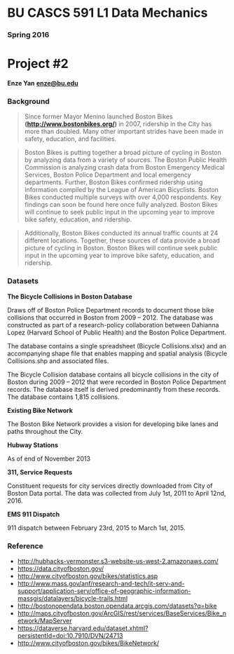 # BU CASCS 591 L1 Data Mechanics
### Spring 2016

# Project #2

**Enze Yan**
**enze@bu.edu**

### Background

> Since former Mayor Menino launched Boston Bikes **(http://www.bostonbikes.org/)** in 2007, ridership in the City has more than doubled. Many other important strides have been made in safety, education, and facilities.

> Boston Bikes is putting together a broad picture of cycling in Boston by analyzing data from a variety of sources. The Boston Public Health Commission is analyzing crash data from Boston Emergency Medical Services, Boston Police Department and local emergency departments. Further, Boston Bikes confirmed ridership using information compiled by the League of American Bicyclists. Boston Bikes conducted multiple surveys with over 4,000 respondents. Key findings can soon be found here once fully analyzed. Boston Bikes will continue to seek public input in the upcoming year to improve bike safety, education, and ridership.

> Additionally, Boston Bikes conducted its annual traffic counts at 24 different locations. Together, these sources of data provide a broad picture of cycling in Boston. Boston Bikes will continue seek public input in the upcoming year to improve bike safety, education, and ridership.

### Datasets

**The Bicycle Collisions in Boston Database**

Draws off of Boston Police Department records to document those bike collisions that occurred in Boston from 2009 – 2012. The database was constructed as part of a research-policy collaboration between Dahianna Lopez (Harvard School of Public Health) and the Boston Police Department.

The database contains a single spreadsheet (Bicycle Collisions.xlsx) and an accompanying shape file that enables mapping and spatial analysis (Bicycle Collisions.shp and associated files.

The Bicycle Collision database contains all bicycle collisions in the city of Boston during 2009 – 2012 that were recorded in Boston Police Department records. The database itself is derived predominantly from these records. The database contains 1,815 collisions.

**Existing Bike Network**

The Boston Bike Network provides a vision for developing bike lanes and paths throughout the City.

**Hubway Stations**

As of end of November 2013

**311, Service Requests**

Constituent requests for city services directly downloaded from City of Boston Data portal. The data was collected from July 1st, 2011 to April 12nd, 2016.

**EMS 911 Dispatch**

911 dispatch between February 23rd, 2015 to March 1st, 2015.

### Reference

- http://hubhacks-vermonster.s3-website-us-west-2.amazonaws.com/
- https://data.cityofboston.gov/
- http://www.cityofboston.gov/bikes/statistics.asp
- http://www.mass.gov/anf/research-and-tech/it-serv-and-support/application-serv/office-of-geographic-information-massgis/datalayers/bicycle-trails.html
- http://bostonopendata.boston.opendata.arcgis.com/datasets?q=bike
- http://maps.cityofboston.gov/ArcGIS/rest/services/BaseServices/Bike_network/MapServer
- https://dataverse.harvard.edu/dataset.xhtml?persistentId=doi:10.7910/DVN/24713
- http://www.cityofboston.gov/bikes/BikeNetwork/

